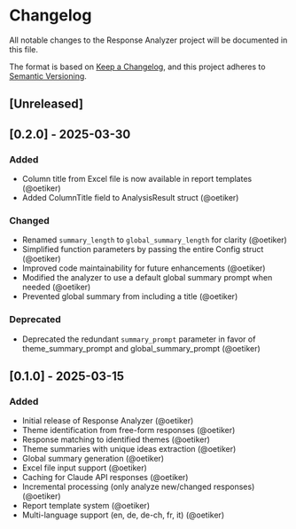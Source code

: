 # Changelog

All notable changes to the Response Analyzer project will be documented in this file.

The format is based on [Keep a Changelog](https://keepachangelog.com/en/1.0.0/),
and this project adheres to [Semantic Versioning](https://semver.org/spec/v2.0.0.html).

## [Unreleased]

## [0.2.0] - 2025-03-30

### Added
- Column title from Excel file is now available in report templates (@oetiker)
- Added ColumnTitle field to AnalysisResult struct (@oetiker)

### Changed
- Renamed `summary_length` to `global_summary_length` for clarity (@oetiker)
- Simplified function parameters by passing the entire Config struct (@oetiker)
- Improved code maintainability for future enhancements (@oetiker)
- Modified the analyzer to use a default global summary prompt when needed (@oetiker)
- Prevented global summary from including a title (@oetiker)

### Deprecated
- Deprecated the redundant `summary_prompt` parameter in favor of theme_summary_prompt and global_summary_prompt (@oetiker)

## [0.1.0] - 2025-03-15

### Added
- Initial release of Response Analyzer (@oetiker)
- Theme identification from free-form responses (@oetiker)
- Response matching to identified themes (@oetiker)
- Theme summaries with unique ideas extraction (@oetiker)
- Global summary generation (@oetiker)
- Excel file input support (@oetiker)
- Caching for Claude API responses (@oetiker)
- Incremental processing (only analyze new/changed responses) (@oetiker)
- Report template system (@oetiker)
- Multi-language support (en, de, de-ch, fr, it) (@oetiker)
